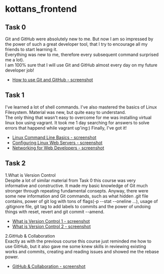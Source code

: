 # kottans_frontend

## **Task 0**
Git and GitHub were absolutely new to me. But now I am so impressed by the power of such a great developer tool, that I try to encourage all my friends to start learning it.  
Everything was new to me, therefore every subsequent command surprised me a lot).  
I am 100% sure that I will use Git and GitHub almost every day on my future developer job!
- [How to use Git and GitHub - screenshot](/Task_0/How_to_use_Git_and_GitHub.png)

## **Task 1**
I've learned a lot of shell commands. I've also mastered the basics of Linux Filesystem. Material was new, but quite easy to understand.  
The only thing that wasn't easy to overcome for me was installing virtual linux box using vagrant. It took me 1 day searching for answers to solve errors that happend while vagrant up'ing:) Finally, I've got it!
- [Linux Command Line Basics - screenshot](/Task_1/Linux_Command_Line_Basics.png)
- [Configuring Linux Web Servers - screenshot](/Task_1/Configuring_Linux_Web_Servers.png)
- [Networking for Web Developers - screenshot](/Task_1/Networking_for_Web_Developers.png)

## **Task 2**
1.What is Version Control  
Despite a lot of similar material from Task 0 this course was very informative and constructive. It made my basic knowledge of Git much stronger through repeating fundamental consepts. Anyway, there were some new information and Git commands, such as what hidden .git file contains, power of git log with tons of flags(-p --stat --oneline ...), usage of .gitignore file, git tag to add labels to commits and the power of undoing things with reset, revert and git commit --amend.
- [What is Version Control 1 - screenshot](/Task_2/What_is_Version_Control_1.png)
- [What is Version Control 2 - screenshot](/Task_2/What_is_Version_Control_2.png)

2.GitHub & Collaboration  
Exactly as with the previous course this course just reminded me how to use GitHub, but it also gave me some knew skills in reviewing existing works and commits, creating and reading issues and showed me the rebase power.
- [GitHub & Collaboration - screenshot](/Task_2/GitHub_&_Collaboration.png)
